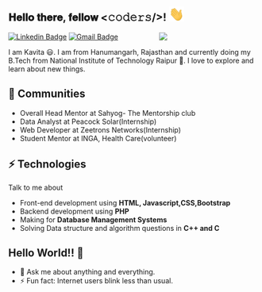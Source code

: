 <h2> 𝐇𝐞𝐥𝐥𝐨 𝐭𝐡𝐞𝐫𝐞, 𝐟𝐞𝐥𝐥𝐨𝐰 <𝚌𝚘𝚍𝚎𝚛𝚜/>! <img src="https://raw.githubusercontent.com/ABSphreak/ABSphreak/master/gifs/Hi.gif" width="30px"></h2>

<img align='right' src='https://user-images.githubusercontent.com/5713670/87202985-820dcb80-c2b6-11ea-9f56-7ec461c497c3.gif' width='200"'>

 [![Linkedin Badge](https://img.shields.io/badge/-kavitapoonia-blue?style=flat-square&logo=Linkedin&logoColor=white&link=https://www.linkedin.com/in/kavita-poonia-168937183/)](https://www.linkedin.com/in/kavita-poonia-168937183/) 
[![Gmail Badge](https://img.shields.io/badge/-kavitapoonia13@gmail.com-c14438?style=flat-square&logo=Gmail&logoColor=white&link=mailto:kavitapoonia13@gmail.com)](mailto:kavitapoonia13@gmail.com)

I am Kavita 😃. I am from Hanumangarh, Rajasthan and currently doing my B.Tech from National Institute of Technology Raipur 🏫. I love to explore and learn about new things.
## 👯 Communities
* Overall Head Mentor at Sahyog- The Mentorship club
* Data Analyst at Peacock Solar(Internship)
* Web Developer at Zeetrons Networks(Internship)
* Student Mentor at INGA, Health Care(volunteer)

## ⚡ Technologies
Talk to me about
- Front-end development using **HTML, Javascript,CSS,Bootstrap**
- Backend development using **PHP**
- Making for **Database Management Systems**
- Solving Data structure and algorithm questions in **C++ and C**
## Hello World!! 🤔
- 💬 Ask me about anything and everything.
- ⚡ Fun fact: Internet users blink less than usual.





